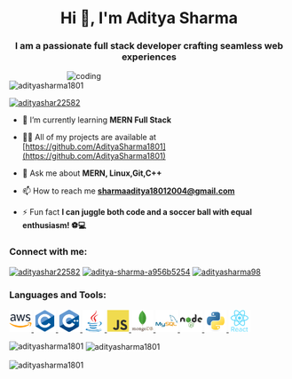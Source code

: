 <h1 align="center">Hi 👋, I'm Aditya Sharma</h1>
<h3 align="center">I am a passionate full stack developer crafting seamless web experiences</h3>
<img align="right" alt="coding" width="400" src="https://user-images.githubusercontent.com/55389276/140866485-8fb1c876-9a8f-4d6a-98dc-08c4981eaf70.gif">
<p align="left"> <img src="https://komarev.com/ghpvc/?username=adityasharma1801&label=Profile%20views&color=0e75b6&style=flat" alt="adityasharma1801" /> </p>

<p align="left"> <a href="https://twitter.com/adityashar22582" target="blank"><img src="https://img.shields.io/twitter/follow/adityashar22582?logo=twitter&style=for-the-badge" alt="adityashar22582" /></a> </p>

- 🌱 I’m currently learning **MERN Full Stack**

- 👨‍💻 All of my projects are available at [https://github.com/AdityaSharma1801](https://github.com/AdityaSharma1801)

- 💬 Ask me about **MERN, Linux,Git,C++**

- 📫 How to reach me **sharmaaditya18012004@gmail.com**

- ⚡ Fun fact **I can juggle both code and a soccer ball with equal enthusiasm! ⚽💻**

<h3 align="left">Connect with me:</h3>
<p align="left">
<a href="https://twitter.com/adityashar22582" target="blank"><img align="center" src="https://raw.githubusercontent.com/rahuldkjain/github-profile-readme-generator/master/src/images/icons/Social/twitter.svg" alt="adityashar22582" height="30" width="40" /></a>
<a href="https://linkedin.com/in/aditya-sharma-a956b5254" target="blank"><img align="center" src="https://raw.githubusercontent.com/rahuldkjain/github-profile-readme-generator/master/src/images/icons/Social/linked-in-alt.svg" alt="aditya-sharma-a956b5254" height="30" width="40" /></a>
<a href="https://www.leetcode.com/adityasharma98" target="blank"><img align="center" src="https://raw.githubusercontent.com/rahuldkjain/github-profile-readme-generator/master/src/images/icons/Social/leet-code.svg" alt="adityasharma98" height="30" width="40" /></a>
</p>

<h3 align="left">Languages and Tools:</h3>
<p align="left"> <a href="https://aws.amazon.com" target="_blank" rel="noreferrer"> <img src="https://raw.githubusercontent.com/devicons/devicon/master/icons/amazonwebservices/amazonwebservices-original-wordmark.svg" alt="aws" width="40" height="40"/> </a> <a href="https://www.cprogramming.com/" target="_blank" rel="noreferrer"> <img src="https://raw.githubusercontent.com/devicons/devicon/master/icons/c/c-original.svg" alt="c" width="40" height="40"/> </a> <a href="https://www.w3schools.com/cpp/" target="_blank" rel="noreferrer"> <img src="https://raw.githubusercontent.com/devicons/devicon/master/icons/cplusplus/cplusplus-original.svg" alt="cplusplus" width="40" height="40"/> </a> <a href="https://www.java.com" target="_blank" rel="noreferrer"> <img src="https://raw.githubusercontent.com/devicons/devicon/master/icons/java/java-original.svg" alt="java" width="40" height="40"/> </a> <a href="https://developer.mozilla.org/en-US/docs/Web/JavaScript" target="_blank" rel="noreferrer"> <img src="https://raw.githubusercontent.com/devicons/devicon/master/icons/javascript/javascript-original.svg" alt="javascript" width="40" height="40"/> </a> <a href="https://www.mongodb.com/" target="_blank" rel="noreferrer"> <img src="https://raw.githubusercontent.com/devicons/devicon/master/icons/mongodb/mongodb-original-wordmark.svg" alt="mongodb" width="40" height="40"/> </a> <a href="https://www.mysql.com/" target="_blank" rel="noreferrer"> <img src="https://raw.githubusercontent.com/devicons/devicon/master/icons/mysql/mysql-original-wordmark.svg" alt="mysql" width="40" height="40"/> </a> <a href="https://nodejs.org" target="_blank" rel="noreferrer"> <img src="https://raw.githubusercontent.com/devicons/devicon/master/icons/nodejs/nodejs-original-wordmark.svg" alt="nodejs" width="40" height="40"/> </a> <a href="https://www.python.org" target="_blank" rel="noreferrer"> <img src="https://raw.githubusercontent.com/devicons/devicon/master/icons/python/python-original.svg" alt="python" width="40" height="40"/> </a> <a href="https://reactjs.org/" target="_blank" rel="noreferrer"> <img src="https://raw.githubusercontent.com/devicons/devicon/master/icons/react/react-original-wordmark.svg" alt="react" width="40" height="40"/> </a> </p>

<p><img align="left" src="https://github-readme-stats.vercel.app/api/top-langs?username=adityasharma1801&show_icons=true&locale=en&layout=compact" alt="adityasharma1801" /></p>

<p>&nbsp;<img align="center" src="https://github-readme-stats.vercel.app/api?username=adityasharma1801&show_icons=true&locale=en" alt="adityasharma1801" /></p>

<p><img align="center" src="https://github-readme-streak-stats.herokuapp.com/?user=adityasharma1801&" alt="adityasharma1801" /></p>

